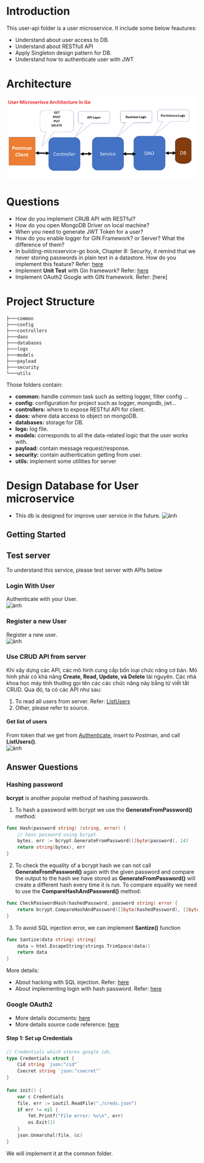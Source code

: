 # Introduction
This user-api folder is a user microservice. It include some below feautures:
* Understand about user access to DB.
* Understand about RESTfull API
* Apply Singleton design pattern for DB.
* Understand how to authenticate user with JWT

# Architecture
![Architecture User Microservice](./docs/images/architecture/go-architecture-layer.png)

# Questions
* How do you implement CRUB API with RESTful?
* How do you open MongoDB Driver on local machine?
* When you need to generate JWT Token for a user?
* How do you enable logger for GIN Framework? or Server? What the difference of them?
* In building-microservice-go book, Chapter 8: Security, it remind that we never storing passwords in plain text in a datastore. How do you implement this feature? Refer: [here](#hashing-password)
* Implement **Unit Test** with Gin framework? Refer: [here](https://circleci.com/blog/gin-gonic-testing/)
* Implement OAuth2 Google with GIN framework. Refer: [here]

# Project Structure
```
├───common
├───config
├───controllers
├───daos
├───databases
├───logs
├───models
├───payload
├───security
└───utils
```
Those folders contain:
* **common:** handle common task such as setting logger, filter config ...
* **config:** configuration for project such as logger, mongodb, jwt...
* **controllers:** where to expose RESTful API for client.
* **daos:** where data access to object on mongoDB.
* **databases:** storage for DB.
* **logs:** log file.
* **models:** corresponds to all the data-related logic that the user works with.
* **payload:** contain message request/response.
* **security:** contain authentication getting from user.
* **utils:** implement some utilities for server

# Design Database for User microservice
* This db is designed for improve user service in the future.
![ảnh](https://user-images.githubusercontent.com/50081052/170174069-745c221e-134e-43e2-9c68-111684c91935.png)

## Getting Started



## Test server
To understand this service, please test server with APIs below
### Login With User
Authenticate with your User.  
![ảnh](https://user-images.githubusercontent.com/50081052/170007415-33c77eeb-755a-4f99-821d-0fa804dec0c4.png)


### Register a new User
Register a new user.  
![ảnh](https://user-images.githubusercontent.com/50081052/170009455-3d0ec92e-3fb1-42d6-bcfc-845f9f5b2ff6.png)


### Use CRUD API from server
Khi xây dựng các API, các mô hình cung cấp bốn loại chức năng cơ bản. Mô hình phải có khả năng **Create, Read, Update, và Delete** tài nguyên. Các nhà khoa học máy tính thường gọi tên các các chức năng này bằng từ viết tắt CRUD. Qua đó, ta có các API như sau:
1. To read all users from server. Refer: [ListUsers](#get-list-of-users)
2. Other, please refer to source.
#### Get list of users
From token that we get from [Authenticate](#login-with-user), insert to Postman, and call **ListUsers()**.  
![ảnh](https://user-images.githubusercontent.com/50081052/170165272-ff2aa5b2-d15d-44dc-8bad-13230bd2913f.png)


## Answer Questions
### Hashing password
**bcrypt** is another popular method of hashing passwords.  
1. To hash a password with bcrypt we use the **GenerateFromPassword()** method:
```go
func Hash(password string) (string, error) {
    // hass password using bcrypt
	bytes, err := bcrypt.GenerateFromPassword([]byte(password), 14)
	return string(bytes), err
}
```

2. To check the equality of a bcrypt hash we can not call **GenerateFromPassword()** again with the given password and compare the output to the hash we have stored as **GenerateFromPassword()** will create a different hash every time it is run. To compare equality we need to use the **CompareHashAndPassword()** method:
```go
func CheckPasswordHash(hashedPassword, password string) error {
	return bcrypt.CompareHashAndPassword([]byte(hashedPassword), []byte(password))
}
```

3. To avoid SQL injection error, we can implement **Santize()** function
```go
func Santize(data string) string{
	data = html.EscapeString(strings.TrimSpace(data))
	return data
}
```
More details:
* About hacking with SQL injection. Refer: [here](https://www.meisternote.com/app/note/uMUTsPEJzQbx/sql-injection)
* About implementing login with hash password. Refer: [here](https://www.meisternote.com/app/note/MKInhQGqLw4m/security-for-login)
### Google OAuth2 
* More details documents: [here](https://skarlso.github.io/2016/06/12/google-signin-with-go/#setup---oauth-client)
* More details source code reference: [here](https://github.com/Skarlso/google-oauth-go-sample)
#### Step 1: Set up Credentials
```go
// Credentials which stores google ids.
type Credentials struct {
    Cid string `json:"cid"`
    Csecret string `json:"csecret"`
}

func init() {
    var c Credentials
    file, err := ioutil.ReadFile("./creds.json")
    if err != nil {
        fmt.Printf("File error: %v\n", err)
        os.Exit(1)
    }
    json.Unmarshal(file, &c)
}
```
We will implement it at the common folder.

